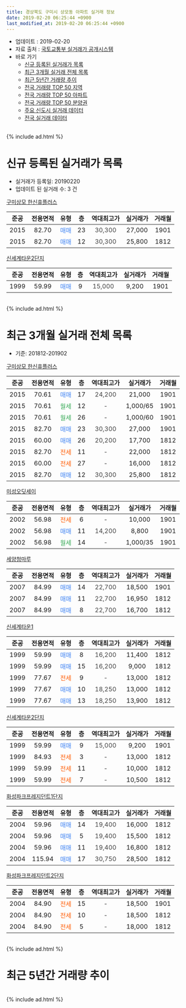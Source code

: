 ```yaml
---
title: 경상북도 구미시 상모동 아파트 실거래 정보
date: 2019-02-20 06:25:44 +0900
last_modified_at: 2019-02-20 06:25:44 +0900
---
```


* 업데이트 : 2019-02-20
* 자료 출처 : [국토교통부 실거래가 공개시스템](http://rt.molit.go.kr)
* 바로 가기
    * [신규 등록된 실거래가 목록](#신규-등록된-실거래가-목록)
    * [최근 3개월 실거래 전체 목록](#최근-3개월-실거래-전체-목록)
    * [최근 5년간 거래량 추이](#최근-5년간-거래량-추이)
    * [전국 거래량 TOP 50 지역](https://inasie.github.io/apt-trade-info/최근-3개월-전국에서-가장-거래가-많이-발생한-지역)
    * [전국 거래량 TOP 50 아파트](https://inasie.github.io/apt-trade-info/최근-3개월-전국에서-가장-거래가-많이-발생한-아파트)
    * [전국 거래량 TOP 50 분양권](https://inasie.github.io/apt-trade-info/최근-3개월-전국에서-가장-거래가-많이-발생한-분양권)
    * [주요 신도시 실거래 데이터](https://inasie.github.io/apt-trade-info/주요-신도시)
    * [전국 실거래 데이터](https://inasie.github.io/apt-trade-info/전국)
<br>
{% include ad.html %}
<br>

# 신규 등록된 실거래가 목록
* 실거래가 등록일: 20190220
* 업데이트 된 실거래 수: 3 건


[구미상모 한신휴플러스](https://search.naver.com/search.naver?query=%EA%B2%BD%EC%83%81%EB%B6%81%EB%8F%84+%EA%B5%AC%EB%AF%B8%EC%8B%9C+%EC%83%81%EB%AA%A8%EB%8F%99+%EA%B5%AC%EB%AF%B8%EC%83%81%EB%AA%A8+%ED%95%9C%EC%8B%A0%ED%9C%B4%ED%94%8C%EB%9F%AC%EC%8A%A4)

|준공|전용면적|유형|층|역대최고가|실거래가|거래월|
|:---:|:---:|:---:|:---:|:---:|:---:|:---:|
|2015|82.70|<span style="color:#4285f3">매매</span>|23|<span style="color:#444444">30,300</span>|27,000|1901|
|2015|82.70|<span style="color:#4285f3">매매</span>|12|<span style="color:#444444">30,300</span>|25,800|1812|

[신세계타운2단지](https://search.naver.com/search.naver?query=%EA%B2%BD%EC%83%81%EB%B6%81%EB%8F%84+%EA%B5%AC%EB%AF%B8%EC%8B%9C+%EC%83%81%EB%AA%A8%EB%8F%99+%EC%8B%A0%EC%84%B8%EA%B3%84%ED%83%80%EC%9A%B42%EB%8B%A8%EC%A7%80)

|준공|전용면적|유형|층|역대최고가|실거래가|거래월|
|:---:|:---:|:---:|:---:|:---:|:---:|:---:|
|1999|59.99|<span style="color:#4285f3">매매</span>|9|<span style="color:#444444">15,000</span>|9,200|1901|


<br>
{% include ad.html %}
<br>

# 최근 3개월 실거래 전체 목록
* 기준: 201812-201902


[구미상모 한신휴플러스](https://search.naver.com/search.naver?query=%EA%B2%BD%EC%83%81%EB%B6%81%EB%8F%84+%EA%B5%AC%EB%AF%B8%EC%8B%9C+%EC%83%81%EB%AA%A8%EB%8F%99+%EA%B5%AC%EB%AF%B8%EC%83%81%EB%AA%A8+%ED%95%9C%EC%8B%A0%ED%9C%B4%ED%94%8C%EB%9F%AC%EC%8A%A4)

|준공|전용면적|유형|층|역대최고가|실거래가|거래월|
|:---:|:---:|:---:|:---:|:---:|:---:|:---:|
|2015|70.61|<span style="color:#4285f3">매매</span>|17|<span style="color:#444444">24,200</span>|21,000|1901|
|2015|70.61|<span style="color:#34a853">월세</span>|12|<span style="color:#444444">-</span>|1,000/65|1901|
|2015|70.61|<span style="color:#34a853">월세</span>|26|<span style="color:#444444">-</span>|1,000/60|1901|
|2015|82.70|<span style="color:#4285f3">매매</span>|23|<span style="color:#444444">30,300</span>|27,000|1901|
|2015|60.00|<span style="color:#4285f3">매매</span>|26|<span style="color:#444444">20,200</span>|17,700|1812|
|2015|82.70|<span style="color:#ff5a00">전세</span>|11|<span style="color:#444444">-</span>|22,000|1812|
|2015|60.00|<span style="color:#ff5a00">전세</span>|27|<span style="color:#444444">-</span>|16,000|1812|
|2015|82.70|<span style="color:#4285f3">매매</span>|12|<span style="color:#444444">30,300</span>|25,800|1812|

[미성오딧세이](https://search.naver.com/search.naver?query=%EA%B2%BD%EC%83%81%EB%B6%81%EB%8F%84+%EA%B5%AC%EB%AF%B8%EC%8B%9C+%EC%83%81%EB%AA%A8%EB%8F%99+%EB%AF%B8%EC%84%B1%EC%98%A4%EB%94%A7%EC%84%B8%EC%9D%B4)

|준공|전용면적|유형|층|역대최고가|실거래가|거래월|
|:---:|:---:|:---:|:---:|:---:|:---:|:---:|
|2002|56.98|<span style="color:#ff5a00">전세</span>|6|<span style="color:#444444">-</span>|10,000|1901|
|2002|56.98|<span style="color:#4285f3">매매</span>|11|<span style="color:#444444">14,200</span>|8,800|1901|
|2002|56.98|<span style="color:#34a853">월세</span>|14|<span style="color:#444444">-</span>|1,000/35|1901|

[세양청마루](https://search.naver.com/search.naver?query=%EA%B2%BD%EC%83%81%EB%B6%81%EB%8F%84+%EA%B5%AC%EB%AF%B8%EC%8B%9C+%EC%83%81%EB%AA%A8%EB%8F%99+%EC%84%B8%EC%96%91%EC%B2%AD%EB%A7%88%EB%A3%A8)

|준공|전용면적|유형|층|역대최고가|실거래가|거래월|
|:---:|:---:|:---:|:---:|:---:|:---:|:---:|
|2007|84.99|<span style="color:#4285f3">매매</span>|14|<span style="color:#444444">22,700</span>|18,500|1901|
|2007|84.99|<span style="color:#4285f3">매매</span>|11|<span style="color:#444444">22,700</span>|16,950|1812|
|2007|84.99|<span style="color:#4285f3">매매</span>|8|<span style="color:#444444">22,700</span>|16,700|1812|

[신세계타운1](https://search.naver.com/search.naver?query=%EA%B2%BD%EC%83%81%EB%B6%81%EB%8F%84+%EA%B5%AC%EB%AF%B8%EC%8B%9C+%EC%83%81%EB%AA%A8%EB%8F%99+%EC%8B%A0%EC%84%B8%EA%B3%84%ED%83%80%EC%9A%B41)

|준공|전용면적|유형|층|역대최고가|실거래가|거래월|
|:---:|:---:|:---:|:---:|:---:|:---:|:---:|
|1999|59.99|<span style="color:#4285f3">매매</span>|8|<span style="color:#444444">16,200</span>|11,400|1812|
|1999|59.99|<span style="color:#4285f3">매매</span>|15|<span style="color:#444444">16,200</span>|9,000|1812|
|1999|77.67|<span style="color:#ff5a00">전세</span>|9|<span style="color:#444444">-</span>|13,000|1812|
|1999|77.67|<span style="color:#4285f3">매매</span>|10|<span style="color:#444444">18,250</span>|13,000|1812|
|1999|77.67|<span style="color:#4285f3">매매</span>|13|<span style="color:#444444">18,250</span>|13,900|1812|

[신세계타운2단지](https://search.naver.com/search.naver?query=%EA%B2%BD%EC%83%81%EB%B6%81%EB%8F%84+%EA%B5%AC%EB%AF%B8%EC%8B%9C+%EC%83%81%EB%AA%A8%EB%8F%99+%EC%8B%A0%EC%84%B8%EA%B3%84%ED%83%80%EC%9A%B42%EB%8B%A8%EC%A7%80)

|준공|전용면적|유형|층|역대최고가|실거래가|거래월|
|:---:|:---:|:---:|:---:|:---:|:---:|:---:|
|1999|59.99|<span style="color:#4285f3">매매</span>|9|<span style="color:#444444">15,000</span>|9,200|1901|
|1999|84.93|<span style="color:#ff5a00">전세</span>|3|<span style="color:#444444">-</span>|13,000|1812|
|1999|59.99|<span style="color:#ff5a00">전세</span>|11|<span style="color:#444444">-</span>|10,000|1812|
|1999|59.99|<span style="color:#ff5a00">전세</span>|7|<span style="color:#444444">-</span>|10,500|1812|

[화성파크프레지던트1단지](https://search.naver.com/search.naver?query=%EA%B2%BD%EC%83%81%EB%B6%81%EB%8F%84+%EA%B5%AC%EB%AF%B8%EC%8B%9C+%EC%83%81%EB%AA%A8%EB%8F%99+%ED%99%94%EC%84%B1%ED%8C%8C%ED%81%AC%ED%94%84%EB%A0%88%EC%A7%80%EB%8D%98%ED%8A%B81%EB%8B%A8%EC%A7%80)

|준공|전용면적|유형|층|역대최고가|실거래가|거래월|
|:---:|:---:|:---:|:---:|:---:|:---:|:---:|
|2004|59.96|<span style="color:#4285f3">매매</span>|14|<span style="color:#444444">19,400</span>|16,000|1812|
|2004|59.96|<span style="color:#4285f3">매매</span>|5|<span style="color:#444444">19,400</span>|15,500|1812|
|2004|59.96|<span style="color:#4285f3">매매</span>|11|<span style="color:#444444">19,400</span>|16,800|1812|
|2004|115.94|<span style="color:#4285f3">매매</span>|17|<span style="color:#444444">30,750</span>|28,500|1812|

[화성파크프레지던트2단지](https://search.naver.com/search.naver?query=%EA%B2%BD%EC%83%81%EB%B6%81%EB%8F%84+%EA%B5%AC%EB%AF%B8%EC%8B%9C+%EC%83%81%EB%AA%A8%EB%8F%99+%ED%99%94%EC%84%B1%ED%8C%8C%ED%81%AC%ED%94%84%EB%A0%88%EC%A7%80%EB%8D%98%ED%8A%B82%EB%8B%A8%EC%A7%80)

|준공|전용면적|유형|층|역대최고가|실거래가|거래월|
|:---:|:---:|:---:|:---:|:---:|:---:|:---:|
|2004|84.90|<span style="color:#ff5a00">전세</span>|15|<span style="color:#444444">-</span>|18,500|1901|
|2004|84.90|<span style="color:#ff5a00">전세</span>|10|<span style="color:#444444">-</span>|18,500|1812|
|2004|84.90|<span style="color:#ff5a00">전세</span>|5|<span style="color:#444444">-</span>|18,000|1812|


<br>
{% include ad.html %}
<br>

# 최근 5년간 거래량 추이


<div style="width:100%;">
    <canvas id="deal_progress" height="200"></canvas>
</div>

<script>
new Chart(document.getElementById("deal_progress"), {
    type: 'line',
    data: {
        labels: ['201402','201403','201404','201405','201406','201407','201408','201409','201410','201411','201412','201501','201502','201503','201504','201505','201506','201507','201508','201509','201510','201511','201512','201601','201602','201603','201604','201605','201606','201607','201608','201609','201610','201611','201612','201701','201702','201703','201704','201705','201706','201707','201708','201709','201710','201711','201712','201801','201802','201803','201804','201805','201806','201807','201808','201809','201810','201811','201812','201901','201902'],
        datasets: [{
            label: '매매',
            pointRadius: 1,
            data: [10, 24, 14, 11, 15, 11, 14, 24, 15, 13, 17, 18, 6, 14, 15, 17, 15, 6, 9, 13, 21, 11, 11, 10, 9, 13, 8, 15, 9, 14, 15, 11, 12, 6, 17, 11, 7, 18, 14, 13, 10, 18, 10, 15, 10, 20, 10, 14, 7, 18, 9, 8, 9, 9, 6, 11, 10, 11, 12, 5, 0],
            borderColor: "rgba(255, 201, 14, 1)",
            backgroundColor: "rgba(255, 201, 14, 0.5)",
            fill: false,
            lineTension: 0
        },{
            label: '전월세',
            pointRadius: 1,
            data: [7, 5, 6, 5, 3, 5, 6, 8, 3, 5, 8, 3, 4, 3, 5, 6, 4, 8, 5, 0, 19, 42, 32, 17, 14, 7, 13, 9, 5, 3, 6, 2, 7, 3, 5, 2, 5, 8, 9, 6, 5, 5, 6, 9, 8, 12, 14, 17, 6, 11, 5, 7, 8, 9, 7, 5, 5, 6, 8, 5, 0],
            borderColor: "rgba(0, 141, 185, 1)",
            backgroundColor: "rgba(0, 141, 185, 0.5)",
            fill: false,
            lineTension: 0
        }
        ]
    },
    options: {
        responsive: true,
        title: {
            display: false
        },
        tooltips: {
            mode: 'index',
            intersect: false
        },
        hover: {
            mode: 'nearest',
            intersect: true
        },
        scales: {
            xAxes: [{
                display: true,
                scaleLabel: {
                    display: true,
                    labelString: '년/월'
                }
            }],
            yAxes: [{
                display: true,
                ticks: {
                    suggestedMin: 0,
                },
                scaleLabel: {
                    display: true,
                    labelString: '실거래 수'
                }
            }]
        }
    }
});

</script>


<br>
{% include ad.html %}
<br>

